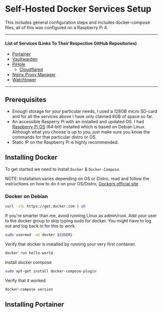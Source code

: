 # Self-Hosted Docker Services Setup
This includes general configuration steps and includes docker-compose files, all of this was configured on a Raspberry Pi 4.

---

#### List of Services (Links To Their Respective GitHub Repositories)
* [Portainer](https://github.com/portainer/portainer)
* [Vaultwarden](https://github.com/dani-garcia/vaultwarden)
* [PiHole](https://github.com/pi-hole/pi-hole)
  * [Cloudflared](https://github.com/cloudflare/cloudflared)
* [Nginx Proxy Manager](https://github.com/NginxProxyManager/nginx-proxy-manager)
* [Watchtower](https://github.com/containrrr/watchtower)

---

## Prerequisites
* Enough storage for your particular needs, I used a 128GB micro SD-card and for all the services above I have only claimed 8GB of space so far.
* An accessible Rasperry Pi with an installed and updated OS. I had [Raspberry Pi OS](https://www.raspberrypi.com/software/operating-systems/) (64-bit) installed which is based on Debian Linux. Although what you choose is up to you, just make sure you know the commands for that particular distro or OS.
* Static IP on the Raspberry Pi is highly recommended.

## Installing Docker
To get started we need to install ```Docker``` & ```Docker-Compose```.

NOTE: Installation varies depending on OS or Distro, read and follow the instructions on how to do it on your OS/Distro, [Dockers official site](https://docs.docker.com/desktop/install/debian/)
### Docker on Debian 
``` bash
curl -sSL https://get.docker.com | sh
```
If you're smarter than me, avoid running Linux as admin/root. Add your user to the docker group to skip typing sudo for docker. You might have to log out and log back in for this to work.
``` bash
sudo usermod -aG docker ${USER}
```
Verify that docker is installed by running your very first container.
``` bash
docker run hello-world
```
Install docker compose 
``` bash
sudo apt-get install docker-compose-plugin
```
Verify that it worked
``` bash
docker-compose version
```

## Installing Portainer










